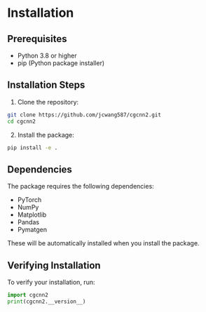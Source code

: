 # Installation

## Prerequisites

- Python 3.8 or higher
- pip (Python package installer)

## Installation Steps

1. Clone the repository:
```bash
git clone https://github.com/jcwang587/cgcnn2.git
cd cgcnn2
```

2. Install the package:
```bash
pip install -e .
```

## Dependencies

The package requires the following dependencies:
- PyTorch
- NumPy
- Matplotlib
- Pandas
- Pymatgen

These will be automatically installed when you install the package.

## Verifying Installation

To verify your installation, run:
```python
import cgcnn2
print(cgcnn2.__version__)
``` 